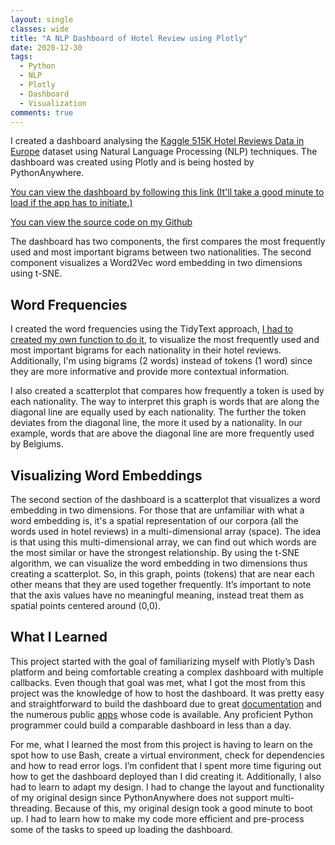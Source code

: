 ```yaml
---
layout: single
classes: wide
title: "A NLP Dashboard of Hotel Review using Plotly"
date: 2020-12-30
tags:
  - Python
  - NLP
  - Plotly
  - Dashboard
  - Visualization
comments: true
---
```


I created a dashboard analysing the [Kaggle 515K Hotel Reviews Data in Europe](https://www.kaggle.com/jiashenliu/515k-hotel-reviews-data-in-europe) dataset 
using Natural Language Processing (NLP) techniques. The dashboard was created using Plotly and is being hosted by PythonAnywhere.

[You can view the dashboard by following this link (It'll take a good minute to load if the app has to initiate.)](http://rlopezra.pythonanywhere.com/)

[You can view the source code on my Github](https://github.com/Rlopezra/Hotel-Reviews-Plotly-Dashboard)

The dashboard has two components, the first compares the most frequently used and most important bigrams between two nationalities. The second component visualizes a Word2Vec word embedding in two dimensions using t-SNE.

## Word Frequencies
I created the word frequencies using the TidyText approach, [I had to created my own function to do it](https://rlopezra.github.io/TidyText-Approach-in-Python/), to visualize the most frequently used and most important bigrams for each nationality in their hotel reviews. Additionally, I'm using bigrams (2 words) instead of tokens (1 word) since they are more informative and provide more contextual information. 

I also created a scatterplot that compares how frequently a token is used by each nationality. The way to interpret this graph is words that are along the diagonal line are equally used by each nationality. The further the token deviates from the diagonal line, the more it used by a nationality. In our example, words that are above the diagonal line are more frequently used by Belgiums.


## Visualizing Word Embeddings
The second section of the dashboard is a scatterplot that visualizes a word embedding in two dimensions. For those that are unfamiliar with what a word embedding is, it's a spatial representation of our corpora (all the words used in hotel reviews) in a multi-dimensional array (space). The idea is that using this multi-dimensional array, we can find out which words are the most similar or have the strongest relationship. By using the t-SNE algorithm, we can visualize the word embedding in two dimensions thus creating a scatterplot. So, in this graph, points (tokens) that are near each other means that they are used together frequently. It’s important to note that the axis values have no meaningful meaning, instead treat them as spatial points centered around (0,0). 

## What I Learned
This project started with the goal of familiarizing myself with Plotly’s Dash platform and being comfortable creating a complex dashboard with multiple callbacks. Even though that goal was met, what I got the most from this project was the knowledge of how to host the dashboard. It was pretty easy and straightforward to build the dashboard due to great [documentation]( https://dash.plotly.com/) and the numerous public [apps]( https://dash-gallery.plotly.host/Portal/) whose code is available. Any proficient Python programmer could build a comparable dashboard in less than a day.

For me, what I learned the most from this project is having to learn on the spot how to use Bash, create a virtual environment, check for dependencies and how to read error logs. I’m confident that I spent more time figuring out how to get the dashboard deployed than I did creating it. Additionally, I also had to learn to adapt my design. I had to change the layout and functionality of my original design since PythonAnywhere does not support multi-threading. Because of this, my original design took a good minute to boot up. I had to learn how to make my code more efficient and pre-process some of the tasks to speed up loading the dashboard. 
